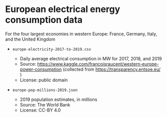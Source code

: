 # European electrical energy consumption data

For the four largest economies in western Europe: France, Germany, Italy, and the United Kingdom

* `europe-electricity-2017-to-2019.csv`
    * Daily average electrical consumption in MW for 2017, 2018, and 2019
    * Source: https://www.kaggle.com/francoisraucent/western-europe-power-consumption (collected from https://transparency.entsoe.eu/ )
    * License: public domain

* `europe-pop-millions-2019.json`
    * 2019 population estimates, in millions
    * Source: The World Bank
    * License:  CC-BY 4.0
